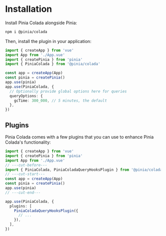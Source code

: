 # Installation

Install Pinia Colada alongside Pinia:

```bash
npm i @pinia/colada
```

Then, install the plugin in your application:

```ts twoslash
import { createApp } from 'vue'
import App from './App.vue'
import { createPinia } from 'pinia'
import { PiniaColada } from '@pinia/colada'

const app = createApp(App)
const pinia = createPinia()
app.use(pinia)
app.use(PiniaColada, {
  // Optionally provide global options here for queries
  queryOptions: {
    gcTime: 300_000, // 5 minutes, the default
  },
})
```

## Plugins

Pinia Colada comes with a few plugins that you can use to enhance Pinia Colada's functionality:

```ts twoslash
import { createApp } from 'vue'
import { createPinia } from 'pinia'
import App from './App.vue'
// ---cut-before---
import { PiniaColada, PiniaColadaQueryHooksPlugin } from '@pinia/colada'
// ---cut-start---
const app = createApp(App)
const pinia = createPinia()
app.use(pinia)
// ---cut-end---

app.use(PiniaColada, {
  plugins: [
    PiniaColadaQueryHooksPlugin({
      // ...
    }),
  ],
})
```

<!-- TODO: add note about other plugins -->
